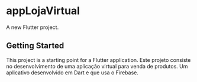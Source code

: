 # appLojaVirtual

A new Flutter project.

## Getting Started

This project is a starting point for a Flutter application.
Este projeto consiste no desenvolvimento de uma aplicação virtual para venda de produtos. Um aplicativo desenvolvido em Dart e que usa o Firebase.
